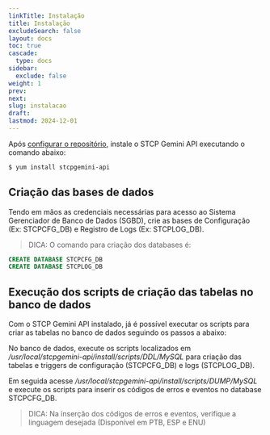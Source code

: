 ```yaml
---
linkTitle: Instalação
title: Instalação
excludeSearch: false
layout: docs
toc: true
cascade:
  type: docs
sidebar:
  exclude: false
weight: 1
prev:
next:
slug: instalacao
draft:
lastmod: 2024-12-01
---
```

Após [configurar o repositório](/stcpgeminiserver/implantacao/sgs-install/#configuração-do-repositório-yum-riversoft), instale o STCP Gemini API executando o comando abaixo:

```bash
$ yum install stcpgemini-api
```

## Criação das bases de dados

Tendo em mãos as credenciais necessárias para acesso ao Sistema Gerenciador de Banco de Dados (SGBD), crie as bases de Configuração (Ex: STCPCFG_DB) e Registro de Logs (Ex: STCPLOG_DB).

> DICA: O comando para criação dos databases é:

```sql
CREATE DATABASE STCPCFG_DB
CREATE DATABASE STCPLOG_DB
```
## Execução dos scripts de criação das tabelas no banco de dados

Com o STCP Gemini API instalado, já é possível executar os scripts para criar as tabelas no banco de dados seguindo os passos a
abaixo:

No banco de dados, execute os scripts localizados em */usr/local/stcpgemini-api/install/scripts/DDL/MySQL* para criação das tabelas e triggers de configuração (STCPCFG_DB) e logs (STCPLOG_DB).

Em seguida acesse */usr/local/stcpgemini-api/install/scripts/DUMP/MySQL* e execute os scripts para inserir os códigos de erros e eventos no database STCPCFG_DB.

> DICA: Na inserção dos códigos de erros e eventos, verifique a linguagem desejada (Disponível em PTB, ESP e ENU)
